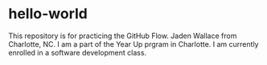 # hello-world
This repository is for practicing the GitHub Flow.
Jaden Wallace from Charlotte, NC. I am a part of the Year Up prgram in Charlotte. I am currently enrolled in a software development class.
